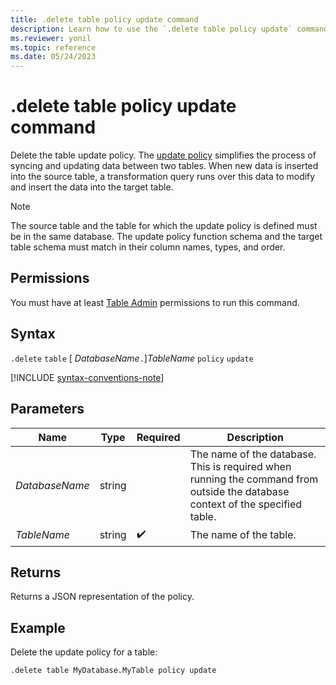 ```yaml
---
title: .delete table policy update command
description: Learn how to use the `.delete table policy update` command to delete a table's update policy.
ms.reviewer: yonil
ms.topic: reference
ms.date: 05/24/2023
---
```

# .delete table policy update command

Delete the table update policy. The [update policy](update-policy.md) simplifies the process of syncing and updating data between two tables. When new data is inserted into the source table, a transformation query runs over this data to modify and insert the data into the target table.

> [!NOTE]
> The source table and the table for which the update policy is defined must be in the same database.
> The update policy function schema and the target table schema must match in their column names, types, and order.

## Permissions

You must have at least [Table Admin](access-control/role-based-access-control.md) permissions to run this command.

## Syntax

`.delete` `table` [ *DatabaseName*`.`]*TableName* `policy` `update`

[!INCLUDE [syntax-conventions-note](../../includes/syntax-conventions-note.md)]

## Parameters

|Name|Type|Required|Description|
|--|--|--|--|
|*DatabaseName*|string||The name of the database. This is required when running the command from outside the database context of the specified table.|
|*TableName*|string| :heavy_check_mark:|The name of the table.|

## Returns

Returns a JSON representation of the policy.

## Example

Delete the update policy for a table:

```kusto
.delete table MyDatabase.MyTable policy update 
```
